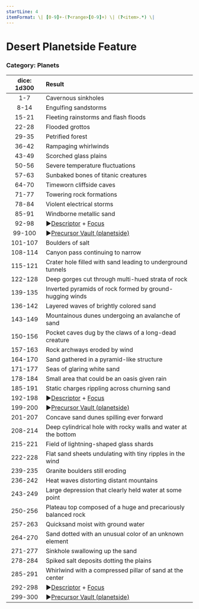 ```yaml
---
startLine: 4
itemFormat: \| [0-9]+-(?<range>[0-9]+) \| (?<item>.*) \|
---
```

# Desert Planetside Feature
### Category: Planets

| dice: 1d300 | Result |
|:----:|:-------|
| 1-7 | Cavernous sinkholes |
| 8-14 | Engulfing sandstorms |
| 15-21 | Fleeting rainstorms and flash floods |
| 22-28 | Flooded grottos |
| 29-35 | Petrified forest |
| 36-42 | Rampaging whirlwinds |
| 43-49 | Scorched glass plains |
| 50-56 | Severe temperature fluctuations |
| 57-63 | Sunbaked bones of titanic creatures |
| 64-70 | Timeworn cliffside caves |
| 71-77 | Towering rock formations |
| 78-84 | Violent electrical storms |
| 85-91 | Windborne metallic sand |
| 92-98 | ▶[Descriptor](Core_Descriptor.md) + [Focus](Core_Focus.md) |
| 99-100 | ▶[Precursor Vault (planetside)](Vaults_Outer_First_Look.md) |
| 101-107 | Boulders of salt |
| 108-114 | Canyon pass continuing to narrow |
| 115-121 | Crater hole filled with sand leading to underground tunnels |
| 122-128 | Deep gorges cut through multi-hued strata of rock |
| 139-135 | Inverted pyramids of rock formed by ground-hugging winds |
| 136-142 | Layered waves of brightly colored sand |
| 143-149 | Mountainous dunes undergoing an avalanche of sand |
| 150-156 | Pocket caves dug by the claws of a long-dead creature |
| 157-163 | Rock archways eroded by wind |
| 164-170 | Sand gathered in a pyramid-like structure |
| 171-177 | Seas of glaring white sand |
| 178-184 | Small area that could be an oasis given rain |
| 185-191 | Static charges rippling across churning sand |
| 192-198 | ▶[Descriptor](Core_Descriptor.md) + [Focus](Core_Focus.md) |
| 199-200 | ▶[Precursor Vault (planetside)](Vaults_Outer_First_Look.md) |
| 201-207 | Concave sand dunes spilling ever forward |
| 208-214 | Deep cylindrical hole with rocky walls and water at the bottom |
| 215-221 | Field of lightning-shaped glass shards |
| 222-228 | Flat sand sheets undulating with tiny ripples in the wind |
| 239-235 | Granite boulders still eroding |
| 236-242 | Heat waves distorting distant mountains |
| 243-249 | Large depression that clearly held water at some point |
| 250-256 | Plateau top composed of a huge and precariously balanced rock |
| 257-263 | Quicksand moist with ground water |
| 264-270 | Sand dotted with an unusual color of an unknown element |
| 271-277 | Sinkhole swallowing up the sand |
| 278-284 | Spiked salt deposits dotting the plains |
| 285-291 | Whirlwind with a compressed pillar of sand at the center |
| 292-298 | ▶[Descriptor](Core_Descriptor.md) + [Focus](Core_Focus.md) |
| 299-300 | ▶[Precursor Vault (planetside)](Vaults_Outer_First_Look.md) |